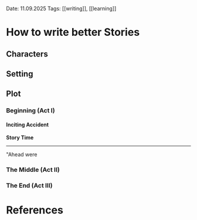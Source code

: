 Date: 11.09.2025
Tags: [[writing]], [[learning]]

# How to write better Stories

## Characters

## Setting

## Plot

### Beginning (Act I)

#### Inciting Accident

**Story Time**

---
"Ahead were 

### The Middle (Act II)

### The End (Act III)

# References